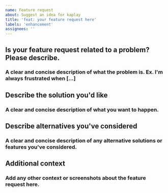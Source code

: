 ```yaml
---
name: Feature request
about: Suggest an idea for kaplay
title: 'feat: your feature request here'
labels: 'enhancement'
assignees: ''
---
```


## **Is your feature request related to a problem? Please describe.**

### A clear and concise description of what the problem is. Ex. I'm always frustrated when [...]

## **Describe the solution you'd like**

### A clear and concise description of what you want to happen.

## **Describe alternatives you've considered**

### A clear and concise description of any alternative solutions or features you've considered.

## **Additional context**

### Add any other context or screenshots about the feature request here.
